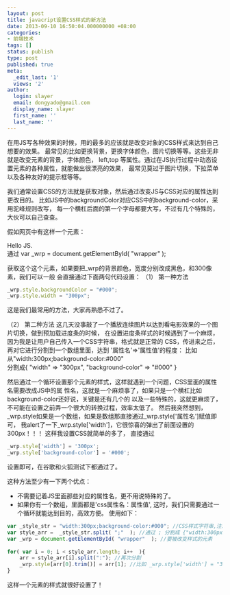 ```yaml
---
layout: post
title: javacript设置CSS样式的新方法
date: 2013-09-10 16:50:04.000000000 +08:00
categories:
- 前端技术
tags: []
status: publish
type: post
published: true
meta:
  _edit_last: '1'
  views: '2'
author:
  login: slayer
  email: dongyado@gmail.com
  display_name: slayer
  first_name: ''
  last_name: ''
---
```


在用JS写各种效果的时候，用的最多的应该就是改变对象的CSS样式来达到自己想要的效果。 
最常见的比如更换背景，更换字体颜色，图片切换等等。这些无非就是改变元素的背景，字体颜色， 
left,top 等属性。通过在JS执行过程中动态设置元素的各种属性，就能做出很漂亮的效果， 
最常见莫过于图片切换，下拉菜单以及各种友好的提示框等等。 

我们通常设置CSS的方法就是获取对象，然后通过改变JS与CSS对应的属性达到更改目的。 
比如JS中的backgroundColor对应CSS中的background-color，采用驼峰规则改写， 
每一个横杠后面的第一个字母都要大写，不过有几个特殊的，大伙可以自己查查。 

假如网页中有这样一个元素： 
<div  id='wrapper'> Hello JS.</div> 
通过  
var _wrp = document.getElementById( "wrapper"  );


获取这个这个元素，如果要把_wrp的背景颜色，宽度分别改成黑色，和300像素，我们可以一般 
会直接通过下面两句代码设置： 
（1） 第一种方法
```javascript
_wrp.style.backgroundColor = "#000"; 
_wrp.style.width = "300px"; 
```
这是我们最常用的方法，大家再熟悉不过了。 

（2） 第二种方法 
这几天没事敲了一个播放连续图片以达到看电影效果的一个图片切换，做到预加载进度条的时候， 
在设置进度条样式的时候遇到了一个麻烦，因为我是让用户自己传入一个CSS字符串，格式就是正常的 
CSS，传进来之后，再对它进行分割到一个数组里面，达到 '属性名'=>'属性值'的程度：
比如从"width:300px;background-color:#000"  
分割成{ "width" => "300px", "background-color" => "#000"  }

然后通过一个循环设置那个元素的样式，这样就遇到一个问题，CSS里面的属性名需要改成JS中的属 
性名，这就是一个麻烦事了，如果只是一个横杠比如background-color还好说，关键是还有几个的 
以及一些特殊的，这就更麻烦了，不可能在设置之前弄一个很大的转换过程，效率太低了。 
然后我突然想到，_wrp.style如果是一个数组，如果是数组那直接通过_wrp.style['属性名']赋值即可， 
我alert了一下_wrp.style['width']，它很惊喜的弹出了前面设置的300px！！！ 
这样我设置CSS就简单的多了， 
直接通过 
```javascript
_wrp.style['width'] = '300px'; 
_wrp.style['background-color'] = '#000'; 
```
设置即可，在谷歌和火狐测试下都通过了。 

这种方法至少有一下两个优点： 
* 不需要记着JS里面那些对应的属性名，更不用说特殊的了。 
* 如果你有一个数组，里面都是'css属性名：属性值', 这时，我们只需要通过一个循环就能达到目的，高效方便。 
使用如下：
```javascript
var _style_str = "width:300px;background-color:#000"; //CSS样式字符串,注意空格问题，如果有空格后面要把空格去掉 
var style_arr =  _style_str.split( ";"  ); //通过 ; 分割成 {"width:300px", "background-color:#000"} 
var _wrp = document.getElementById( "wrapper"  ); //要被改变样式的元素 
 
for( var i = 0; i < style_arr.length; i++  ){ 
    arr = style_arr[i].split(":"); //再次分割 
    _wrp.style[arr[0].trim()] = arr[1]; //比如 _wrp.style['width'] = "300px" 
}
```
这样一个元素的样式就很好设置了！
